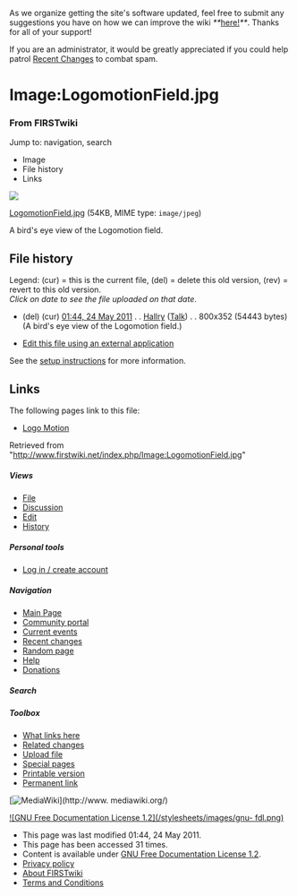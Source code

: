 As we organize getting the site's software updated, feel free to submit any
suggestions you have on how we can improve the wiki
_**_[here!](/index.php/User:Hallry/Suggestions "User:Hallry/Suggestions"
)_**_. Thanks for all of your support!

If you are an administrator, it would be greatly appreciated if you could help
patrol [Recent Changes](/index.php/Special:Recentchanges
"Special:Recentchanges" ) to combat spam.

# Image:LogomotionField.jpg

### From FIRSTwiki

Jump to: navigation, search

  * Image
  * File history
  * Links

![](/media/d/dc/LogomotionField.jpg)

[LogomotionField.jpg](/media/d/dc/LogomotionField.jpg "LogomotionField.jpg" )
(54KB, MIME type: `image/jpeg`)

A bird's eye view of the Logomotion field.

## File history

Legend: (cur) = this is the current file, (del) = delete this old version,
(rev) = revert to this old version.  
_Click on date to see the file uploaded on that date_.

  * (del) (cur) [01:44, 24 May 2011](/media/d/dc/LogomotionField.jpg "/media/d/dc/LogomotionField.jpg" ) . . [Hallry](/index.php/User:Hallry "User:Hallry" ) ([Talk](/index.php/User_talk:Hallry "User talk:Hallry" )) . . 800x352 (54443 bytes) (A bird's eye view of the Logomotion field.)
  

  * [Edit this file using an external application](/index.php?title=Image:LogomotionField.jpg&action=edit&externaledit=true&mode=file "Image:LogomotionField.jpg" )

See the [setup
instructions](http://meta.wikimedia.org/wiki/Help:External_editors
"http://meta.wikimedia.org/wiki/Help:External_editors" ) for more information.

## Links

The following pages link to this file:

  * [Logo Motion](/index.php/Logo_Motion "Logo Motion" )

Retrieved from
"<http://www.firstwiki.net/index.php/Image:LogomotionField.jpg>"

##### Views

  * [File](/index.php/Image:LogomotionField.jpg)
  * [Discussion](/index.php?title=Image_talk:LogomotionField.jpg&action=edit)
  * [Edit](/index.php?title=Image:LogomotionField.jpg&action=edit)
  * [History](/index.php?title=Image:LogomotionField.jpg&action=history)

##### Personal tools

  * [Log in / create account](/index.php?title=Special:Userlogin&returnto=Image:LogomotionField.jpg)

[](/index.php/Main_Page "Main Page" )

##### Navigation

  * [Main Page](/index.php/Main_Page)
  * [Community portal](/index.php/FIRSTwiki:Community_portal)
  * [Current events](/index.php/Current_events)
  * [Recent changes](/index.php/Special:Recentchanges)
  * [Random page](/index.php/Special:Random)
  * [Help](/index.php/FIRSTwiki:Help)
  * [Donations](/index.php/FIRSTwiki:Site_support)

##### Search



##### Toolbox

  * [What links here](/index.php/Special:Whatlinkshere/Image:LogomotionField.jpg)
  * [Related changes](/index.php/Special:Recentchangeslinked/Image:LogomotionField.jpg)
  * [Upload file](/index.php/Special:Upload)
  * [Special pages](/index.php/Special:Specialpages)
  * [Printable version](/index.php?title=Image:LogomotionField.jpg&printable=yes)
  * [Permanent link](/index.php?title=Image:LogomotionField.jpg&oldid=79161)

[![MediaWiki](/skins/common/images/poweredby_mediawiki_88x31.png)](http://www.
mediawiki.org/)

[![GNU Free Documentation License 1.2](/stylesheets/images/gnu-
fdl.png)](http://www.gnu.org/copyleft/fdl.html)

  * This page was last modified 01:44, 24 May 2011.
  * This page has been accessed 31 times.
  * Content is available under [GNU Free Documentation License 1.2](http://www.gnu.org/copyleft/fdl.html "http://www.gnu.org/copyleft/fdl.html" ).
  * [Privacy policy](/index.php/FIRSTwiki:Privacy_policy "FIRSTwiki:Privacy policy" )
  * [About FIRSTwiki](/index.php/FIRSTwiki:About "FIRSTwiki:About" )
  * [Terms and Conditions](/index.php/FIRSTwiki:Terms_and_conditions "FIRSTwiki:Terms and conditions" )

